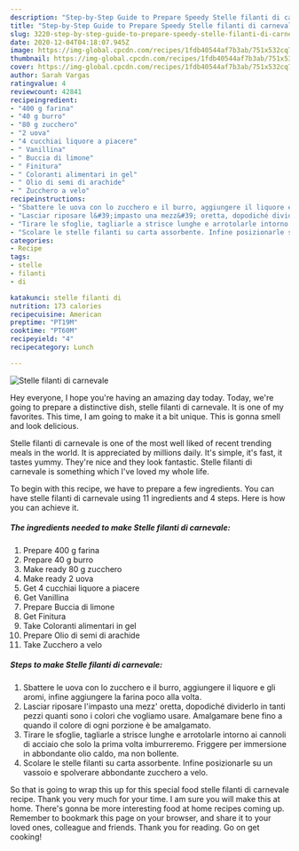 ```yaml
---
description: "Step-by-Step Guide to Prepare Speedy Stelle filanti di carnevale"
title: "Step-by-Step Guide to Prepare Speedy Stelle filanti di carnevale"
slug: 3220-step-by-step-guide-to-prepare-speedy-stelle-filanti-di-carnevale
date: 2020-12-04T04:18:07.945Z
image: https://img-global.cpcdn.com/recipes/1fdb40544af7b3ab/751x532cq70/stelle-filanti-di-carnevale-recipe-main-photo.jpg
thumbnail: https://img-global.cpcdn.com/recipes/1fdb40544af7b3ab/751x532cq70/stelle-filanti-di-carnevale-recipe-main-photo.jpg
cover: https://img-global.cpcdn.com/recipes/1fdb40544af7b3ab/751x532cq70/stelle-filanti-di-carnevale-recipe-main-photo.jpg
author: Sarah Vargas
ratingvalue: 4
reviewcount: 42841
recipeingredient:
- "400 g farina"
- "40 g burro"
- "80 g zucchero"
- "2 uova"
- "4 cucchiai liquore a piacere"
- " Vanillina"
- " Buccia di limone"
- " Finitura"
- " Coloranti alimentari in gel"
- " Olio di semi di arachide"
- " Zucchero a velo"
recipeinstructions:
- "Sbattere le uova con lo zucchero e il burro, aggiungere il liquore e gli aromi, infine aggiungere la farina poco alla volta."
- "Lasciar riposare l&#39;impasto una mezz&#39; oretta, dopodiché dividerlo in tanti pezzi quanti sono i colori che vogliamo usare. Amalgamare bene fino a quando il colore di ogni porzione è be amalgamato."
- "Tirare le sfoglie, tagliarle a strisce lunghe e arrotolarle intorno ai cannoli di acciaio che solo la prima volta imburreremo. Friggere per immersione in abbondante olio caldo, ma non bollente."
- "Scolare le stelle filanti su carta assorbente. Infine posizionarle su un vassoio e spolverare abbondante zucchero a velo."
categories:
- Recipe
tags:
- stelle
- filanti
- di

katakunci: stelle filanti di 
nutrition: 173 calories
recipecuisine: American
preptime: "PT19M"
cooktime: "PT60M"
recipeyield: "4"
recipecategory: Lunch

---
```



![Stelle filanti di carnevale](https://img-global.cpcdn.com/recipes/1fdb40544af7b3ab/751x532cq70/stelle-filanti-di-carnevale-recipe-main-photo.jpg)

Hey everyone, I hope you're having an amazing day today. Today, we're going to prepare a distinctive dish, stelle filanti di carnevale. It is one of my favorites. This time, I am going to make it a bit unique. This is gonna smell and look delicious.



Stelle filanti di carnevale is one of the most well liked of recent trending meals in the world. It is appreciated by millions daily. It's simple, it's fast, it tastes yummy. They're nice and they look fantastic. Stelle filanti di carnevale is something which I've loved my whole life.


To begin with this recipe, we have to prepare a few ingredients. You can have stelle filanti di carnevale using 11 ingredients and 4 steps. Here is how you can achieve it.

<!--inarticleads1-->

##### The ingredients needed to make Stelle filanti di carnevale:

1. Prepare 400 g farina
1. Prepare 40 g burro
1. Make ready 80 g zucchero
1. Make ready 2 uova
1. Get 4 cucchiai liquore a piacere
1. Get  Vanillina
1. Prepare  Buccia di limone
1. Get  Finitura
1. Take  Coloranti alimentari in gel
1. Prepare  Olio di semi di arachide
1. Take  Zucchero a velo




<!--inarticleads2-->

##### Steps to make Stelle filanti di carnevale:

1. Sbattere le uova con lo zucchero e il burro, aggiungere il liquore e gli aromi, infine aggiungere la farina poco alla volta.
1. Lasciar riposare l&#39;impasto una mezz&#39; oretta, dopodiché dividerlo in tanti pezzi quanti sono i colori che vogliamo usare. Amalgamare bene fino a quando il colore di ogni porzione è be amalgamato.
1. Tirare le sfoglie, tagliarle a strisce lunghe e arrotolarle intorno ai cannoli di acciaio che solo la prima volta imburreremo. Friggere per immersione in abbondante olio caldo, ma non bollente.
1. Scolare le stelle filanti su carta assorbente. Infine posizionarle su un vassoio e spolverare abbondante zucchero a velo.




So that is going to wrap this up for this special food stelle filanti di carnevale recipe. Thank you very much for your time. I am sure you will make this at home. There's gonna be more interesting food at home recipes coming up. Remember to bookmark this page on your browser, and share it to your loved ones, colleague and friends. Thank you for reading. Go on get cooking!
